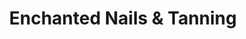 ---
title: "Enchanted Nails & Tanning"
url: /meridian/enchanted-nails-und-tanning/
shop: Kosmetik
---